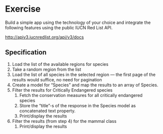 # Exercise

Build a simple app using the technology of your choice and integrate the following
features using the public IUCN Red List API.

http://apiv3.iucnredlist.org/api/v3/docs

## Specification
1. Load the list of the available regions for species
2. Take a random region from the list
3. Load the list of all species in the selected region — the first page of the results would
suffice, no need for pagination
4. Create a model for “Species” and map the results to an array of Species.
5. Filter the results for Critically Endangered species
   1. Fetch the conservation measures for all critically endangered species
   2. Store the “title”-s of the response in the Species model as concatenated text property.
   3. Print/display the results
6. Filter the results (from step 4) for the mammal class
   1. Print/display the results 